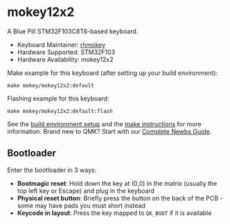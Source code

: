# mokey12x2

A Blue Pill STM32F103C8T6-based keyboard.

* Keyboard Maintainer: [rhmokey](https://github.com/rhmokey)
* Hardware Supported: STM32F103
* Hardware Availability: mokey12x2

Make example for this keyboard (after setting up your build environment):

    make mokey/mokey12x2:default

Flashing example for this keyboard:

    make mokey/mokey12x2:default:flash

See the [build environment setup](https://docs.qmk.fm/#/getting_started_build_tools) and the [make instructions](https://docs.qmk.fm/#/getting_started_make_guide) for more information. Brand new to QMK? Start with our [Complete Newbs Guide](https://docs.qmk.fm/#/newbs).

## Bootloader

Enter the bootloader in 3 ways:

* **Bootmagic reset**: Hold down the key at (0,0) in the matrix (usually the top left key or Escape) and plug in the keyboard
* **Physical reset button**: Briefly press the button on the back of the PCB - some may have pads you must short instead
* **Keycode in layout**: Press the key mapped to `QK_BOOT` if it is available